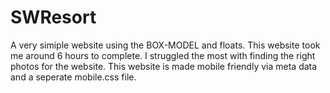 # SWResort
A very simiple website using the BOX-MODEL and floats. This website took me around 6 hours to complete. I struggled the most with finding the right photos for the website. 
This website is made mobile friendly via meta data and a seperate mobile.css file. 

